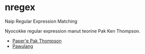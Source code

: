 # nregex
Naip Regular Expression Matching

Nyocokke regular expression manut teorine Pak Ken Thompson.
- [Paper'e Pak Thompson](https://dl.acm.org/citation.cfm?doid=363347.363387)
- [Pawulang](https://swtch.com/~rsc/regexp/regexp1.html)
